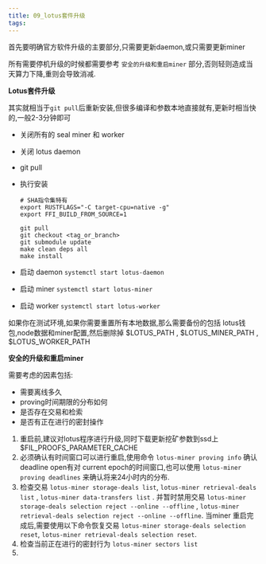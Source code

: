 ```yaml
---
title: 09_lotus套件升级
tags: 
---
```


首先要明确官方软件升级的主要部分,只需要更新daemon,或只需要更新miner

所有需要停机升级的时候都需要参考 `安全的升级和重启miner` 部分,否则轻则造成当天算力下降,重则会导致消减.

**Lotus套件升级**

其实就相当于`git pull`后重新安装,但很多编译和参数本地直接就有,更新时相当快的,一般2-3分钟即可

- 关闭所有的 seal miner 和 worker
- 关闭 lotus daemon
- git pull
- 执行安装
	
	``` shell
	# SHA指令集特有
	export RUSTFLAGS="-C target-cpu=native -g"
	export FFI_BUILD_FROM_SOURCE=1
	
	git pull
	git checkout <tag_or_branch>		
	git submodule update
	make clean deps all
	make install
	```
	
- 启动 daemon `systemctl start lotus-daemon`	
- 启动 miner `systemctl start lotus-miner`
- 启动 worker `systemctl start lotus-worker`

如果你在测试环境,如果你需要重置所有本地数据,那么需要备份的包括 lotus钱包,node数据和miner配置,然后删除掉 $LOTUS_PATH , $LOTUS_MINER_PATH , $LOTUS_WORKER_PATH

**安全的升级和重启miner**

需要考虑的因素包括: 

- 需要离线多久
- proving时间期限的分布如何
- 是否存在交易和检索
- 是否有正在进行的密封操作

1. 重启前,建议对lotus程序进行升级,同时下载更新挖矿参数到ssd上 $FIL_PROOFS_PARAMETER_CACHE
2. 必须确认有时间窗口可以进行重启,使用命令 `lotus-miner proving info` 确认 deadline open有对 current epoch的时间窗口,也可以使用 `lotus-miner proving deadlines` 来确认将来24小时内的分布.
3. 检查交易 `lotus-miner storage-deals list`, `lotus-miner retrieval-deals list` , `lotus-miner data-transfers list` . 并暂时禁用交易 `lotus-miner storage-deals selection reject --online --offline` , `lotus-miner retrieval-deals selection reject --online --offline`. 当miner 重启完成后,需要使用以下命令恢复交易 `lotus-miner storage-deals selection reset`, `lotus-miner retrieval-deals selection reset`.
4. 检查当前正在进行的密封行为 `lotus-miner sectors list`
5. 